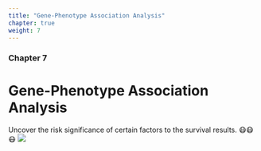 ```yaml
---
title: "Gene-Phenotype Association Analysis"
chapter: true
weight: 7
---
```



### Chapter 7

# Gene-Phenotype Association Analysis
Uncover the risk significance of certain factors to the survival results. 😷😷😷
![](/images/survival.png?width=22pc)